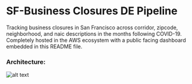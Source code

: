 # SF-Business Closures DE Pipeline

Tracking business closures in San Francisco across corridor, zipcode, neighborhood, and naic descriptions in the months following COVID-19. Completely hosted in the AWS ecosystem with a public facing dashboard embedded in this README file.

### Architecture:
![alt text](https://drive.google.com/file/d/1vn4yxSQu3tBSbG-Ef-QaFvtrr53Dl4Qn/view?usp=sharing)
